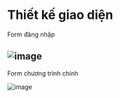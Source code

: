 
# Thiết kế giao diện

Form đăng nhập

![image](https://github.com/user-attachments/assets/6283f231-60ca-436c-a44c-de15fe8a10a1)
-
Form chương trình chính

![image](https://github.com/user-attachments/assets/907dcf2c-f50b-43dd-b3cb-7066e28e4fab)
